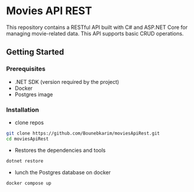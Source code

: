 # Movies API REST
This repository contains a RESTful API built with C# and ASP.NET Core for managing movie-related data. This API supports basic CRUD operations.

## Getting Started

### Prerequisites
- .NET SDK (version required by the project)
- Docker
- Postgres image

### Installation
- clone repos
```bash
git clone https://github.com/Bounebkarim/moviesApiRest.git
cd moviesApiRest
```
- Restores the dependencies and tools
```bash
dotnet restore
```
- lunch the Postgres database on docker
```bash
docker compose up
```



